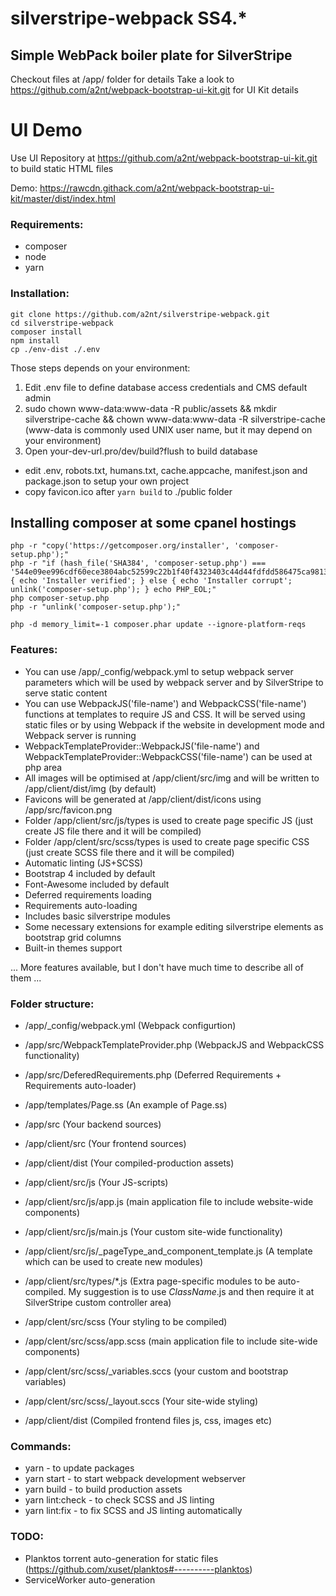 # silverstripe-webpack SS4.*

## Simple WebPack boiler plate for SilverStripe

Checkout files at /app/ folder for details
Take a look to https://github.com/a2nt/webpack-bootstrap-ui-kit.git for UI Kit details

# UI Demo
Use UI Repository at https://github.com/a2nt/webpack-bootstrap-ui-kit.git to build static HTML files

Demo: https://rawcdn.githack.com/a2nt/webpack-bootstrap-ui-kit/master/dist/index.html

### Requirements:

+ composer
+ node
+ yarn

### Installation:

```
git clone https://github.com/a2nt/silverstripe-webpack.git
cd silverstripe-webpack
composer install
npm install
cp ./env-dist ./.env
```
Those steps depends on your environment:
1) Edit .env file to define database access credentials and CMS default admin
2) sudo chown www-data:www-data -R public/assets && mkdir silverstripe-cache && chown www-data:www-data -R silverstripe-cache (www-data is commonly used UNIX user name, but it may depend on your environment)
3) Open your-dev-url.pro/dev/build?flush to build database


+ edit .env, robots.txt, humans.txt, cache.appcache, manifest.json and package.json to setup your own project
+ copy favicon.ico after `yarn build` to ./public folder

## Installing composer at some cpanel hostings
```
php -r "copy('https://getcomposer.org/installer', 'composer-setup.php');"
php -r "if (hash_file('SHA384', 'composer-setup.php') === '544e09ee996cdf60ece3804abc52599c22b1f40f4323403c44d44fdfdd586475ca9813a858088ffbc1f233e9b180f061') { echo 'Installer verified'; } else { echo 'Installer corrupt'; unlink('composer-setup.php'); } echo PHP_EOL;"
php composer-setup.php
php -r "unlink('composer-setup.php');"

php -d memory_limit=-1 composer.phar update --ignore-platform-reqs
```

### Features:
+ You can use /app/_config/webpack.yml to setup webpack server parameters which will be used by webpack server and by SilverStripe to serve static content
+ You can use WebpackJS('file-name') and WebpackCSS('file-name') functions at templates to require JS and CSS. It will be served using static files or by using Webpack if the website in development mode and Webpack server is running
+ WebpackTemplateProvider::WebpackJS('file-name') and WebpackTemplateProvider::WebpackCSS('file-name') can be used at php area
+ All images will be optimised at /app/client/src/img and will be written to /app/client/dist/img (by default)
+ Favicons will be generated at /app/client/dist/icons using /app/src/favicon.png
+ Folder /app/client/src/js/types is used to create page specific JS (just create JS file there and it will be compiled)
+ Folder /app/clent/src/scss/types is used to create page specific CSS (just create SCSS file there and it will be compiled)
+ Automatic linting (JS+SCSS)
+ Bootstrap 4 included by default
+ Font-Awesome included by default
+ Deferred requirements loading
+ Requirements auto-loading
+ Includes basic silverstripe modules
+ Some necessary extensions for example editing silverstripe elements as bootstrap grid columns
+ Built-in themes support

... More features available, but I don't have much time to describe all of them ...

### Folder structure:

+ /app/_config/webpack.yml (Webpack configurtion)
+ /app/src/WebpackTemplateProvider.php (WebpackJS and WebpackCSS functionality)
+ /app/src/DeferedRequirements.php (Deferred Requirements + Requirements auto-loader)
+ /app/templates/Page.ss (An example of Page.ss)
+ /app/src (Your backend sources)
+ /app/client/src (Your frontend sources)
+ /app/client/dist (Your compiled-production assets)



+ /app/client/src/js (Your JS-scripts)
+ /app/client/src/js/app.js (main application file to include website-wide components)
+ /app/client/src/js/main.js (Your custom site-wide functionality)
+ /app/client/src/js/_pageType_and_component_template.js (A template which can be used to create new modules)
+ /app/client/src/types/*.js (Extra page-specific modules to be auto-compiled. My suggestion is to use *ClassName*.js and then require it at SilverStripe custom controller area)



+ /app/clent/src/scss (Your styling to be compiled)
+ /app/clent/src/scss/app.scss (main application file to include site-wide components)
+ /app/clent/src/scss/_variables.sccs (your custom and bootstrap variables)
+ /app/clent/src/scss/_layout.sccs (Your site-wide styling)

+ /app/client/dist (Compiled frontend files js, css, images etc)
### Commands:

+ yarn - to update packages
+ yarn start - to start webpack development webserver
+ yarn build - to build production assets
+ yarn lint:check - to check SCSS and JS linting
+ yarn lint:fix - to fix SCSS and JS linting automatically

### TODO:

+ Planktos torrent auto-generation for static files (https://github.com/xuset/planktos#----------planktos)
+ ServiceWorker auto-generation
